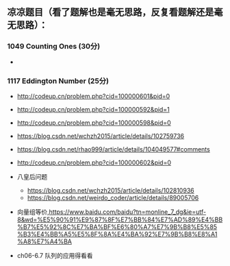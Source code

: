 ## 凉凉题目（看了题解也是毫无思路，反复看题解还是毫无思路）：
### 1049 Counting Ones (30分)
* 

### 1117 Eddington Number (25分)

* http://codeup.cn/problem.php?cid=100000601&pid=0
* http://codeup.cn/problem.php?cid=100000592&pid=1
* http://codeup.cn/problem.php?cid=100000598&pid=0
* https://blog.csdn.net/wchzh2015/article/details/102759736
* https://blog.csdn.net/rhao999/article/details/104049577#comments
* http://codeup.cn/problem.php?cid=100000602&pid=0
* 八皇后问题
  * https://blog.csdn.net/wchzh2015/article/details/102810936
  * https://blog.csdn.net/weirdo_coder/article/details/89005706
* 向量组等价,https://www.baidu.com/baidu?tn=monline_7_dg&ie=utf-8&wd=%E5%90%91%E9%87%8F%E7%BB%84%E7%AD%89%E4%BB%B7%E5%92%8C%E7%BA%BF%E6%80%A7%E7%9B%B8%E5%85%B3%E4%BB%A5%E5%8F%8A%E4%BA%92%E7%9B%B8%E8%A1%A8%E7%A4%BA  

* ch06-6.7 队列的应用得看看

